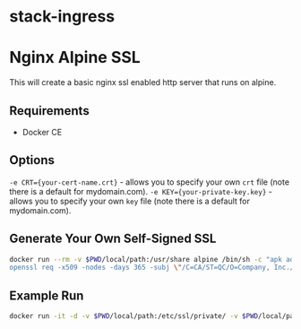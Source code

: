 # stack-ingress

# Nginx Alpine SSL
This will create a basic nginx ssl enabled http server that runs on alpine.

## Requirements
- Docker CE
## Options
`-e CRT={your-cert-name.crt}` - allows you to specify your own `crt` file (note there is a default for mydomain.com).
`-e KEY={your-private-key.key}` - allows you to specify your own `key` file (note there is a default for mydomain.com).

## Generate Your Own Self-Signed SSL
```bash
docker run --rm -v $PWD/local/path:/usr/share alpine /bin/sh -c "apk add openssl; 
openssl req -x509 -nodes -days 365 -subj \"/C=CA/ST=QC/O=Company, Inc./CN=yourdomain.com\" -addext \"subjectAltName=DNS:yourdomain.com\" -newkey rsa:2048 -keyout /usr/share/your-key-name.key -out /usr/share/your-cert-name.crt;"
```

## Example Run
```bash
docker run -it -d -v $PWD/local/path:/etc/ssl/private/ -v $PWD/local/path:/etc/ssl/certs/ -e CRT=your-cert-name.crt -e KEY=your-private-key.key -p 80:80 -p 443:443 --name container-name {docker-hub-user}/{docker-hub-repo};
```